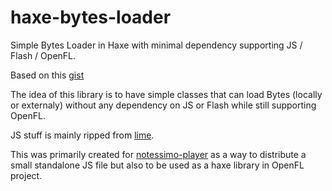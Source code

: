# haxe-bytes-loader
Simple Bytes Loader in Haxe with minimal dependency supporting JS / Flash / OpenFL.

Based on this [gist](https://gist.github.com/cambiata/471575a42676b27719e3)

The idea of this library is to have simple classes that can load Bytes (locally or externaly) without any dependency on JS or Flash while still supporting OpenFL.

JS stuff is mainly ripped from [lime](https://github.com/openfl/lime/).

This was primarily created for [notessimo-player](https://github.com/starburst997/notessimo-player) as a way to distribute a small standalone JS file but also to be used as a haxe library in OpenFL project.